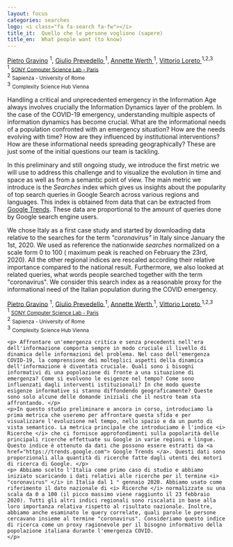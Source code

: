 ```yaml
---
layout: focus
categories: searches
logo: <i class="fa fa-search fa-fw"></i> 
title_it:  Quello che le persone vogliono (sapere)
title_en:  What people want (to know)
---
```


<div class="en">
  <div class="w3-container">
    <div class="w3-center">
    <a href="https://csl.sony.fr/team/dr-pietro-gravino/">Pietro Gravino</a> <sup>1</sup>,
    <a href="https://csl.sony.fr/team/giulio-prevedello/">Giulio Prevedello </a><sup>1</sup>,
    <a href="https://csl.sony.fr/team/dr-annette-werth/">Annette Werth </a><sup>1</sup>,
    <a href="https://csl.sony.fr/team/prof-vittorio-loreto/">Vittorio Loreto </a><sup>1,2,3</sup><br>
    <sup>1</sup> <small><a href="https://csl.sony.fr/">SONY Computer Science Lab - Paris</a></small><br>
    <sup>2</sup> <small>Sapienza - University of Rome</small><br>
    <sup>3</sup> <small>Complexity Science Hub Vienna</small>
    </div>
    <p> Handling a critical and unprecedented emergency in the Information Age always involves crucially the Information Dynamics layer of the problem. In the case of the COVID-19 emergency, understanding multiple aspects of information dynamics has become crucial. What are the informational needs of a population confronted with an emergency situation? How are the needs evolving with time? How are they influenced by institutional interventions? How are these informational needs spreading geographically? These are just some of the initial questions our team is tackling. </p>
    <p>In this preliminary and still ongoing study, we introduce the first metric we will use to address this challenge and to visualize the evolution in time and space as well as from a semantic point of view. The main metric we introduce is the <i>Searches</i> index which gives us insights about the popularity of top search queries in Google Search across various regions and languages. This index is obtained from data that can be extracted from <a href="https://trends.google.com">Google Trends</a>. These data are proportional to the amount of queries done by Google search engine users. </p>
    <p>We chose Italy as a first case study and started by downloading data relative to the searches for the term <i>"coronavirus"</i> in Italy since January the 1st, 2020. We used as reference the nationwide <i>searches</i> normalized on a scale form 0 to 100 ( maximum peak is reached on February the 23rd, 2020). All the other regional indices are rescaled according their relative importance compared to the national result. Furthermore, we also looked at related queries, what words people searched together with the term "coronavirus". We consider this search index as a reasonable proxy for the informational need of the Italian population during the COVID emergency.
    </p>
  </div>
</div>

<div class="it">
  <div class="w3-container">
    <div class="w3-center">
    <a href="https://csl.sony.fr/team/dr-pietro-gravino/">Pietro Gravino</a> <sup>1</sup>,
    <a href="https://csl.sony.fr/team/giulio-prevedello/">Giulio Prevedello </a><sup>1</sup>,
    <a href="https://csl.sony.fr/team/dr-annette-werth/">Annette Werth </a><sup>1</sup>,
    <a href="https://csl.sony.fr/team/prof-vittorio-loreto/">Vittorio Loreto </a><sup>1,2,3</sup><br>
    <sup>1</sup> <small><a href="https://csl.sony.fr/">SONY Computer Science Lab - Paris</a></small><br>
    <sup>2</sup> <small>Sapienza - University of Rome</small><br>
    <sup>3</sup> <small>Complexity Science Hub Vienna</small>
    </div>

    <p> Affrontare un'emergenza critica e senza precedenti nell'era dell'informazione comporta sempre in modo cruciale il livello di dinamica delle informazioni del problema. Nel caso dell'emergenza COVID-19, la comprensione dei molteplici aspetti della dinamica dell'informazione è diventata cruciale. Quali sono i bisogni informativi di una popolazione di fronte a una situazione di emergenza? Come si evolvono le esigenze nel tempo? Come sono influenzati dagli interventi istituzionali? In che modo queste esigenze informative si stanno diffondendo geograficamente? Queste sono solo alcune delle domande iniziali che il nostro team sta affrontando. </p>
    <p>In questo studio preliminare e ancora in corso, introduciamo la prima metrica che useremo per affrontare questa sfida e per visualizzare l'evoluzione nel tempo, nello spazio e da un punto di vista semantico. La metrica principale che introduciamo è l'indice <i> Ricerche </i> che ci fornisce approfondimenti sulla popolarità delle principali ricerche effettuate su Google in varie regioni e lingue. Questo indice è ottenuto da dati che possono essere estratti da <a href="https://trends.google.com"> Google Trends </a>. Questi dati sono proporzionali alla quantità di ricerche fatte dagli utenti dei motori di ricerca di Google. </p>
    <p> Abbiamo scelto l'Italia come primo caso di studio e abbiamo iniziato scaricando i dati relativi alle ricerche per il termine <i> "coronavirus" </i> in Italia dal 1 ° gennaio 2020. Abbiamo usato come riferimento il dato nazionale di <i> Ricerche </i> normalizzate su una scala da 0 a 100 (il picco massimo viene raggiunto il 23 febbraio 2020). Tutti gli altri indici regionali sono riscalati in base alla loro importanza relativa rispetto al risultato nazionale. Inoltre, abbiamo anche esaminato le query correlate, quali parole le persone cercavano insieme al termine "coronavirus". Consideriamo questo indice di ricerca come un proxy ragionevole per il bisogno informativo della popolazione italiana durante l'emergenza COVID.
    </p>
  </div>
</div>
